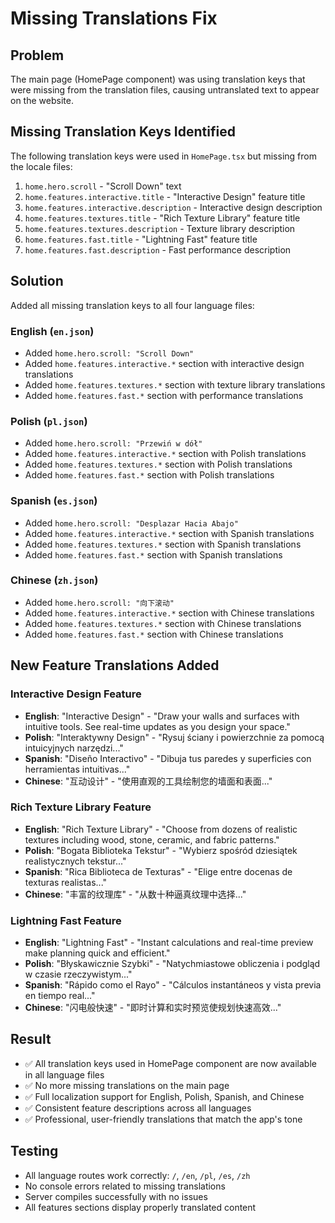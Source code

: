 # Missing Translations Fix

## Problem
The main page (HomePage component) was using translation keys that were missing from the translation files, causing untranslated text to appear on the website.

## Missing Translation Keys Identified
The following translation keys were used in `HomePage.tsx` but missing from the locale files:

1. `home.hero.scroll` - "Scroll Down" text
2. `home.features.interactive.title` - "Interactive Design" feature title
3. `home.features.interactive.description` - Interactive design description
4. `home.features.textures.title` - "Rich Texture Library" feature title
5. `home.features.textures.description` - Texture library description
6. `home.features.fast.title` - "Lightning Fast" feature title
7. `home.features.fast.description` - Fast performance description

## Solution
Added all missing translation keys to all four language files:

### English (`en.json`)
- Added `home.hero.scroll: "Scroll Down"`
- Added `home.features.interactive.*` section with interactive design translations
- Added `home.features.textures.*` section with texture library translations
- Added `home.features.fast.*` section with performance translations

### Polish (`pl.json`)
- Added `home.hero.scroll: "Przewiń w dół"`
- Added `home.features.interactive.*` section with Polish translations
- Added `home.features.textures.*` section with Polish translations
- Added `home.features.fast.*` section with Polish translations

### Spanish (`es.json`)
- Added `home.hero.scroll: "Desplazar Hacia Abajo"`
- Added `home.features.interactive.*` section with Spanish translations
- Added `home.features.textures.*` section with Spanish translations
- Added `home.features.fast.*` section with Spanish translations

### Chinese (`zh.json`)
- Added `home.hero.scroll: "向下滚动"`
- Added `home.features.interactive.*` section with Chinese translations
- Added `home.features.textures.*` section with Chinese translations
- Added `home.features.fast.*` section with Chinese translations

## New Feature Translations Added

### Interactive Design Feature
- **English**: "Interactive Design" - "Draw your walls and surfaces with intuitive tools. See real-time updates as you design your space."
- **Polish**: "Interaktywny Design" - "Rysuj ściany i powierzchnie za pomocą intuicyjnych narzędzi..."
- **Spanish**: "Diseño Interactivo" - "Dibuja tus paredes y superficies con herramientas intuitivas..."
- **Chinese**: "互动设计" - "使用直观的工具绘制您的墙面和表面..."

### Rich Texture Library Feature
- **English**: "Rich Texture Library" - "Choose from dozens of realistic textures including wood, stone, ceramic, and fabric patterns."
- **Polish**: "Bogata Biblioteka Tekstur" - "Wybierz spośród dziesiątek realistycznych tekstur..."
- **Spanish**: "Rica Biblioteca de Texturas" - "Elige entre docenas de texturas realistas..."
- **Chinese**: "丰富的纹理库" - "从数十种逼真纹理中选择..."

### Lightning Fast Feature
- **English**: "Lightning Fast" - "Instant calculations and real-time preview make planning quick and efficient."
- **Polish**: "Błyskawicznie Szybki" - "Natychmiastowe obliczenia i podgląd w czasie rzeczywistym..."
- **Spanish**: "Rápido como el Rayo" - "Cálculos instantáneos y vista previa en tiempo real..."
- **Chinese**: "闪电般快速" - "即时计算和实时预览使规划快速高效..."

## Result
- ✅ All translation keys used in HomePage component are now available in all language files
- ✅ No more missing translations on the main page
- ✅ Full localization support for English, Polish, Spanish, and Chinese
- ✅ Consistent feature descriptions across all languages
- ✅ Professional, user-friendly translations that match the app's tone

## Testing
- All language routes work correctly: `/`, `/en`, `/pl`, `/es`, `/zh`
- No console errors related to missing translations
- Server compiles successfully with no issues
- All features sections display properly translated content
